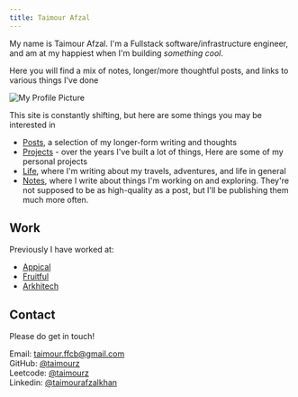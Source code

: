 ```yaml
---
title: Taimour Afzal
---
```


<div class="welcome">
<div>

My name is Taimour Afzal. I'm a Fullstack software/infrastructure engineer, and am at my happiest when I'm building <i>something cool</i>.

Here you will find a mix of notes, longer/more thoughtful posts, and links to various things I've done

</div>


<div class="me">
  <img src="/images/portfolio.jpg" alt="My Profile Picture" />
</div>


</div>


This site is constantly shifting, but here are some things you may be interested in
- [Posts](/posts), a selection of my longer-form writing and thoughts
- [Projects](/projects) - over the years I've built a lot of things, Here are some of my personal projects
- [Life](/life), where I'm writing about my travels, adventures, and life in general
- [Notes](/notes), where I write about things I'm working on and exploring. They're not supposed to be as high-quality as a post, but I'll be publishing them much more often.

## Work

Previously I have worked at: 

- [Appical](https://www.appical.com/)<br>
- [Fruitful](https://www.meetfruitful.com/)<br>
- [Arkhitech](https://www.arkhitech.com/)<br>


## Contact
Please do get in touch!

Email: taimour.ffcb@gmail.com<br>
GitHub: [@taimourz](https://github.com/taimourz)<br>
Leetcode: [@taimourz](https://leetcode.com/u/taimourz/)<br>
Linkedin: [@taimourafzalkhan](http://linkedin.com/in/taimourafzalkhan)<br>

